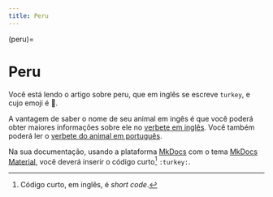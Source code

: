 ```yaml
---
title: Peru
---
```


(peru)=

# Peru

Você está lendo o artigo sobre peru, que em inglês se escreve 
`turkey`, e cujo emoji é 🦃.

A vantagem de saber o nome de seu animal em ingês é que você poderá obter maiores informações sobre ele no [verbete em inglês](wikien:turkey). 
Você também poderá ler o [verbete do animal em português](wikipt:peru).

Na sua documentação, usando a plataforma [MkDocs](https://www.mkdocs.org/) com o tema [MkDocs Material](https://squidfunk.github.io/mkdocs-material/),
você deverá inserir o código curto[^1] `:turkey:`.

[^1]: Código curto, em inglês, é *short code*.
